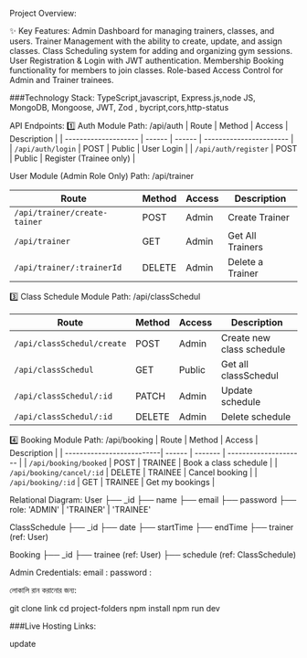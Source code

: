 Project Overview:

✨ Key Features:
Admin Dashboard for managing trainers, classes, and users.
Trainer Management with the ability to create, update, and assign classes.
Class Scheduling system for adding and organizing gym sessions.
User Registration & Login with JWT authentication.
Membership Booking functionality for members to join classes.
Role-based Access Control for Admin and Trainer trainees.

###Technology Stack:
TypeScript,javascript, Express.js,node JS, MongoDB, Mongoose, JWT, Zod , bycript,cors,http-status

API Endpoints:
1️⃣ Auth Module
Path: /api/auth
| Route | Method | Access | Description |
| -------------------- | ------ | ------ | ----------------------- |
| `/api/auth/login` | POST | Public | User Login |
| `/api/auth/register` | POST | Public | Register (Trainee only) |

User Module (Admin Role Only)
Path: /api/trainer

| Route                       | Method | Access | Description      |
| --------------------------- | ------ | ------ | ---------------- |
| `/api/trainer/create-tainer` | POST   | Admin  | Create Trainer   |
| `/api/trainer`       | GET    | Admin  | Get All Trainers |
| `/api/trainer/:trainerId`   | DELETE | Admin  | Delete a Trainer |

3️⃣ Class Schedule Module
Path: /api/classSchedul

| Route                      | Method | Access  | Description                      |
| ------------------------   | ------ | ------- | -------------------------------- |
| `/api/classSchedul/create`  | POST   | Admin   | Create new class schedule       |
| `/api/classSchedul`         | GET    | Public  | Get all classSchedul            |
| `/api/classSchedul/:id`     | PATCH  | Admin   | Update schedule                 |
| `/api/classSchedul/:id`     | DELETE | Admin   | Delete schedule                 |


4️⃣ Booking Module
Path: /api/booking
| Route                     | Method | Access | Description |
| --------------------------| ------ | ------- | --------------------- |
| `/api/booking/booked`     | POST   | TRAINEE | Book a class schedule |
| `/api/booking/cancel/:id` | DELETE | TRAINEE | Cancel booking |
| `/api/booking/:id`        | GET    | TRAINEE | Get my bookings |

Relational Diagram:
User
├── \_id
├── name
├── email
├── password
├── role: 'ADMIN' | 'TRAINER' | 'TRAINEE'

ClassSchedule
├── \_id
├── date
├── startTime
├── endTime
├── trainer (ref: User)

Booking
├── \_id
├── trainee (ref: User)
├── schedule (ref: ClassSchedule)

Admin Credentials:
email :
password :

লোকালি রান করানোর জন্য:

git clone link
cd project-folders
npm install
npm run dev   

###Live Hosting Links:

update